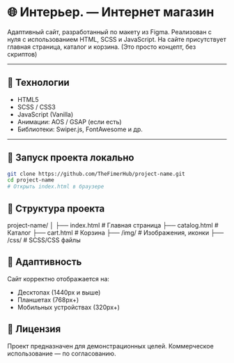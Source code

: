 # 🌐 Интерьер. — Интернет магазин

Адаптивный сайт, разработанный по макету из Figma. Реализован с нуля с использованием HTML, SCSS и JavaScript.
На сайте присутствует главная страница, каталог и корзина.
(Это просто концепт, без скриптов)

---

## 🧰 Технологии

- HTML5  
- SCSS / CSS3  
- JavaScript (Vanilla)  
- Анимации: AOS / GSAP (если есть)  
- Библиотеки: Swiper.js, FontAwesome и др.

---

## 🚀 Запуск проекта локально

```bash
git clone https://github.com/TheFimerHub/project-name.git
cd project-name
# Открыть index.html в браузере
```

## 📁 Структура проекта

project-name/
│
├── index.html            # Главная страница
├── catalog.html          # Каталог
├── cart.html             # Корзина
├── /img/                 # Изображения, иконки
├── /css/                 # SCSS/CSS файлы

## 📱 Адаптивность

Сайт корректно отображается на:
- Десктопах (1440px и выше)
- Планшетах (768px+)
- Мобильных устройствах (320px+)

## 📄 Лицензия
Проект предназначен для демонстрационных целей. 
Коммерческое использование — по согласованию.